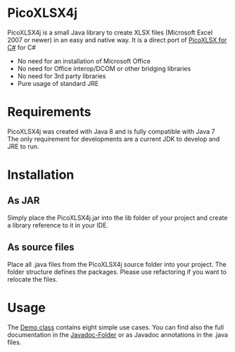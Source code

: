# PicoXLSX4j
PicoXLSX4j is a small Java library to create XLSX files (Microsoft Excel 2007 or newer) in an easy and native way. It is a direct port of [PicoXLSX for C#](https://github.com/rabanti-github/PicoXLSX) for C#

* No need for an installation of Microsoft Office
* No need for Office interop/DCOM or other bridging libraries
* No need for 3rd party libraries
* Pure usage of standard JRE

# Requirements
PicoXLSX4j was created with Java 8 and is fully compatible with Java 7<br>
The only requirement for developments are a current JDK to develop and JRE to run.

# Installation
## As JAR
Simply place the PicoXLSX4j.jar into the lib folder of your project and create a library reference to it in your IDE.
## As source files
Place all .java files from the PicoXLSX4j source folder into your project. The folder structure defines the packages. Please use refactoring if you want to relocate the files.

# Usage
The [Demo class](https://github.com/rabanti-github/PicoXLSX4j/blob/master/src/picoxlsx4j/demo/PicoXLSX4j.java) contains eight simple use cases. You can find also the full documentation in the [Javadoc-Folder](https://github.com/rabanti-github/PicoXLSX4j/tree/master/dist/javadoc) or as Javadoc annotations in the .java files.<br>
